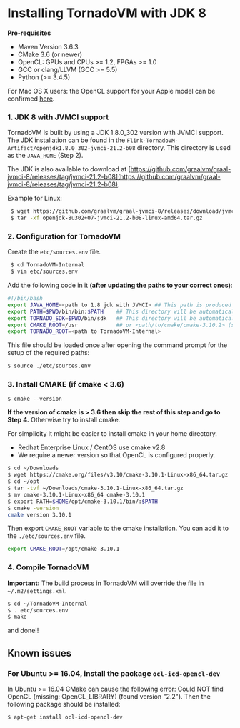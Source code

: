# Installing TornadoVM with JDK 8

**Pre-requisites**

  * Maven Version 3.6.3
  * CMake 3.6 (or newer)
  * OpenCL: GPUs and CPUs >= 1.2, FPGAs >= 1.0
  * GCC or clang/LLVM (GCC >= 5.5)
  * Python (>= 3.4.5)


  For Mac OS X users: the OpenCL support for your Apple model can be confirmed [here](https://support.apple.com/en-gb/HT202823).

### 1. JDK 8 with JVMCI support
TornadoVM is built by using a JDK 1.8.0_302 version with JVMCI support. The JDK installation can be found in the `Flink-TornadoVM-Artifact/openjdk1.8.0_302-jvmci-21.2-b08` directory. This directory is used as the `JAVA_HOME` (Step 2).

The JDK is also available to download at [https://github.com/graalvm/graal-jvmci-8/releases/tag/jvmci-21.2-b08](https://github.com/graalvm/graal-jvmci-8/releases/tag/jvmci-21.2-b08).

Example for Linux:

```bash
 $ wget https://github.com/graalvm/graal-jvmci-8/releases/download/jvmci-21.2-b08/openjdk-8u302+07-jvmci-21.2-b08-linux-amd64.tar.gz
 $ tar -xf openjdk-8u302+07-jvmci-21.2-b08-linux-amd64.tar.gz
```

### 2. Configuration for TornadoVM

Create the `etc/sources.env` file.

```bash
 $ cd TornadoVM-Internal
 $ vim etc/sources.env
```

Add the following code in it **(after updating the paths to your correct ones)**:

```bash
#!/bin/bash
export JAVA_HOME=<path to 1.8 jdk with JVMCI> ## This path is produced in Step 1
export PATH=$PWD/bin/bin:$PATH    ## This directory will be automatically generated during Tornado compilation
export TORNADO_SDK=$PWD/bin/sdk   ## This directory will be automatically generated during Tornado compilation
export CMAKE_ROOT=/usr            ## or <path/to/cmake/cmake-3.10.2> (see step 4)
export TORNADO_ROOT=<path to TornadoVM-Internal>
```

This file should be loaded once after opening the command prompt for the setup of the required paths:

```bash
$ source ./etc/sources.env
```

### 3. Install CMAKE (if cmake < 3.6)

```
$ cmake --version
```

**If the version of cmake is > 3.6 then skip the rest of this step and go to Step 4.**
Otherwise try to install cmake.

For simplicity it might be easier to install cmake in your home directory.
  * Redhat Enterprise Linux / CentOS use cmake v2.8
  * We require a newer version so that OpenCL is configured properly.

```bash
$ cd ~/Downloads
$ wget https://cmake.org/files/v3.10/cmake-3.10.1-Linux-x86_64.tar.gz
$ cd ~/opt
$ tar -tvf ~/Downloads/cmake-3.10.1-Linux-x86_64.tar.gz
$ mv cmake-3.10.1-Linux-x86_64 cmake-3.10.1
$ export PATH=$HOME/opt/cmake-3.10.1/bin/:$PATH
$ cmake -version
cmake version 3.10.1
```

Then export `CMAKE_ROOT` variable to the cmake installation. You can add it to the `./etc/sources.env` file.

```bash
export CMAKE_ROOT=/opt/cmake-3.10.1
```

### 4. Compile TornadoVM

**Important:** The build process in TornadoVM will override the file in `~/.m2/settings.xml`.

```bash
$ cd ~/TornadoVM-Internal
$ . etc/sources.env
$ make 
```
and done!!

## Known issues

### For Ubuntu >= 16.04, install the package  `ocl-icd-opencl-dev`

In Ubuntu >= 16.04 CMake can cause the following error:  Could NOT find OpenCL (missing: OpenCL_LIBRARY) (found version "2.2"). Then the following package should be installed:

```bash
$ apt-get install ocl-icd-opencl-dev
```
